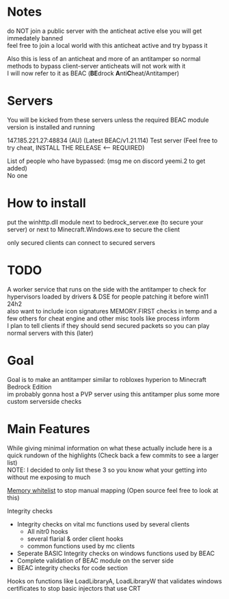 # Notes
do NOT join a public server with the anticheat active else you will get immedately banned <br/>
feel free to join a local world with this anticheat active and try bypass it

Also this is less of an anticheat and more of an antitamper so normal methods to bypass client-server anticheats will not work with it</br>
I will now refer to it as BEAC (**BE**drock **A**nti**C**heat/Antitamper)

# Servers
You will be kicked from these servers unless the required BEAC module version is installed and running

147.185.221.27:48834 (AU) (Latest BEAC/v1.21.114) Test server (Feel free to try cheat, INSTALL THE RELEASE <-- REQUIRED)

List of people who have bypassed: (msg me on discord yeemi.2 to get added) </br>
No one

# How to install
put the winhttp.dll module next to bedrock_server.exe (to secure your server)
or next to Minecraft.Windows.exe to secure the client

only secured clients can connect to secured servers

# TODO
A worker service that runs on the side with the antitamper to check for hypervisors loaded by drivers & DSE for people patching it before win11 24h2<br/>
also want to include icon signatures MEMORY.FIRST checks in temp and a few others for cheat engine and other misc tools like process inform<br/>
I plan to tell clients if they should send secured packets so you can play normal servers with this (later)

# Goal
Goal is to make an antitamper similar to robloxes hyperion to Minecraft Bedrock Edition <br/>
im probably gonna host a PVP server using this antitamper plus some more custom serverside checks

# Main Features
While giving minimal information on what these actually include here is a quick rundown of the highlights (Check back a few commits to see a larger list)<br/>
NOTE: I decided to only list these 3 so you know what your getting into without me exposing to much

[Memory whitelist](https://github.com/Laamy/MemoryWhitelist) to stop manual mapping (Open source feel free to look at this)</br>

Integrity checks
- Integrity checks on vital mc functions used by several clients
  - All nitr0 hooks
  - several flarial & order client hooks
  - common functions used by mc clients
- Seperate BASIC Integrity checks on windows functions used by BEAC
- Complete validation of BEAC module on the server side
- BEAC integrity checks for code section

Hooks on functions like LoadLibraryA, LoadLibraryW that validates windows certificates to stop basic injectors that use CRT</br>
